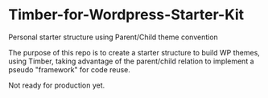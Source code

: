 Timber-for-Wordpress-Starter-Kit
================================

Personal starter structure using Parent/Child theme convention

The purpose of this repo is to create a starter structure to build WP themes, using Timber, taking advantage of
the parent/child relation to implement a pseudo "framework" for code reuse.

Not ready for production yet.
